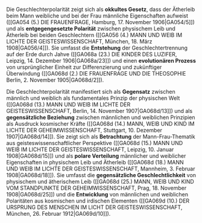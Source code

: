 
Die Geschlechterpolarität zeigt sich als **okkultes Gesetz**, dass der Ätherleib beim Mann weibliche und bei der Frau männliche Eigenschaften aufweist ([[GA054 (5.) DIE FRAUENFRAGE, Hamburg, 17. November 1906|GA054/5]]) und als **entgegengesetzte Polarität** zwischen physischem Leib und Ätherleib bei beiden Geschlechtern ([[GA056 (4.) MANN UND WEIB IM LICHTE DER GEISTESWISSENSCHAFT, München, 18. März 1908|GA056/4]]). Sie umfasst die **Entstehung** der Geschlechtertrennung auf der Erde durch Jahve ([[GA068a (23.) DIE KINDER DES LUZIFER, Leipzig, 14. Dezember 1906|GA068a/23]]) und einen **evolutionären Prozess** von ursprünglicher Einheit zur Differenzierung und zukünftiger Überwindung ([[GA068d (2.) DIE FRAUENFRAGE UND DIE THEOSOPHIE Berlin, 2. November 1905|GA068d/2]]).

Die Geschlechterpolarität manifestiert sich als **Gegensatz** zwischen männlich und weiblich als fundamentales Prinzip der physischen Welt ([[GA068d (13.) MANN UND WEIB IM LICHTE DER GEISTESWISSENSCHAFT, Berlin, 14. November 1907|GA068d/13]]) und als **gegensätzliche Beziehung** zwischen männlichen und weiblichen Prinzipien als Ausdruck kosmischer Kräfte ([[GA068d (14.) MANN, WEIB UND KIND IM LICHTE DER GEHEIMWISSENSCHAFT, Stuttgart, 10. Dezember 1907|GA068d/14]]). Sie zeigt sich als **Betrachtung** der Mann-Frau-Thematik aus geisteswissenschaftlicher Perspektive ([[GA068d (15.) MANN UND WEIB IM LICHTE DER GEISTESWISSENSCHAFT, Leipzig, 10. Januar 1908|GA068d/15]]) und als **polare Verteilung** männlicher und weiblicher Eigenschaften in physischem Leib und Ätherleib ([[GA068d (18.) MANN UND WEIB IM LICHTE DER GEISTESWISSENSCHAFT, Mannheim, 3. Februar 1908|GA068d/18]]). Sie umfasst die **gegensätzliche Geschlechtlichkeit** von physischem und ätherischem Leib ([[GA068d (25.) MANN, WEIB UND KIND VOM STANDPUNKTE DER GEHEIMWISSENSCHAFT, Prag, 18. November 1908|GA068d/25]]) und die **Entwicklung** von männlichen und weiblichen Polaritäten aus kosmischen und irdischen Elementen ([[GA069d (10.) DER URSPRUNG DES MENSCHEN IM LICHT DER GEISTESWISSENSCHAFT, München, 26. Februar 1912|GA069d/10]]).
